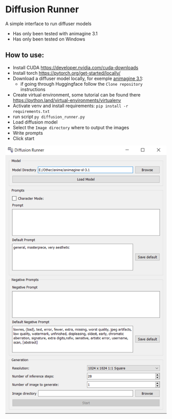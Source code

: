 # Diffusion Runner
A simple interface to run diffuser models

- Has only been tested with animagine 3.1
- Has only been tested on Windows


## How to use:

- Install CUDA https://developer.nvidia.com/cuda-downloads
- Install torch https://pytorch.org/get-started/locally/
- Download a diffuser model locally, for exemple [animagine 3.1](https://huggingface.co/cagliostrolab/animagine-xl-3.1):
    - if going through Huggingface follow the `Clone repository` instructions
- Create virtual environment, some tutorial can be found there https://python.land/virtual-environments/virtualenv
- Activate venv and install requirements: `pip install -r requirements.txt`
- run script `py diffusion_runner.py`
- Load diffusion model
- Select the `Image directory` where to output the images
- Write prompts
- Click start


![Interface](./resource/interface_exemple.png)